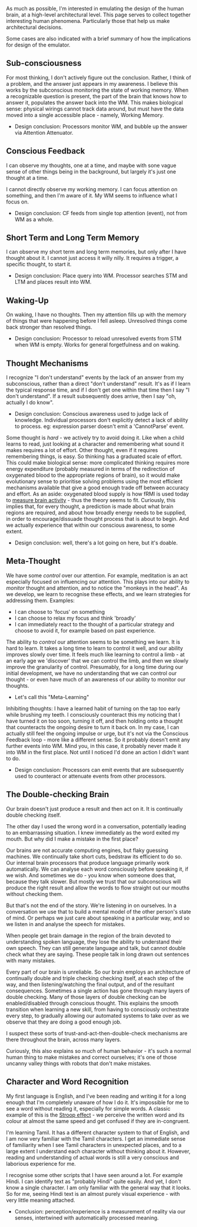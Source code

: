 As much as possible, I'm interested in emulating the design of the human brain, at a high-level architectural level. This page serves to collect together interesting human phenomena. Particularly those that help us make architectural decisions.

Some cases are also indicated with a brief summary of how the implications for design of the emulator.

## Sub-consciousness
For most thinking, I don't actively figure out the conclusion. Rather, I think of a problem, and the answer just appears in my awareness. I believe this works by the subconscious monitoring the state of working memory. When a recognizable question is present, the part of the brain that knows how to answer it, populates the answer back into the WM. This makes biological sense: physical wirings cannot track data around, but must have the data moved into a single accessible place - namely, Working Memory.
* Design conclusion: Processors monitor WM, and bubble up the answer via Attention Attenuator.

## Conscious Feedback
I can observe my thoughts, one at a time, and maybe with sone vague sense of other things being in the background, but largely it's just one thought at a time.

I cannot directly observe my working memory. I can focus attention on something, and then I'm aware of it. My WM seems to influence what I focus on.
* Design conclusion: CF feeds from single top attention (event), not from WM as a whole.

## Short Term and Long Term Memory
I can observe my short term and long term memories, but only after I have thought about it. I cannot just access it willy nilly. It requires a trigger, a specific thought, to start it.
* Design conclusion: Place query into WM. Processor searches STM and LTM and places result into WM.

## Waking-Up
On waking, I have no thoughts. Then my attention fills up with the memory of things that were happening before I fell asleep. Unresolved things come back stronger than resolved things.
* Design conclusion: Processor to reload unresolved events from STM when WM is empty. Works for general forgetfulness and on waking.

## Thought Mechanisms
I recognize "I don't understand" events by the lack of an answer from my subconscious, rather than a direct "don't understand" result. It's as if I learn the typical response time, and if I don't get one within that time then I say "I don't understand". If a result subsequently does arrive, then I say "oh, actually I do know".
* Design conclusion: Conscious awareness used to judge lack of knowledge. Individual processors don't explicitly detect a lack of ability to process. eg: expression parser doesn't emit a 'CannotParse' event.

Some thought is _hard_ - we actively try to avoid doing it. Like when a child learns to read, just looking at a character and remembering what sound it makes requires a lot of effort. Other thought, even if it requires remembering things, is easy. So thinking has a graduated scale of effort. This could make biological sense: more complicated thinking requires more energy expenditure (probably measured in terms of the redirection of oxygenated blood to the appropriate regions of brain), so it would make evolutionary sense to prioritise solving problems using the most efficient mechanisms available that give a good enough trade off between accuracy and effort. As an aside: oxygenated blood supply is how fRMI is used today to [measure brain activity](https://en.wikipedia.org/wiki/Functional_magnetic_resonance_imaging) - thus the theory seems to fit. Curiously, this implies that, for every thought, a prediction is made about what brain regions are required, and about how broadly energy needs to be supplied, in order to encourage/dissuade thought process that is about to begin. And we actually experience that within our conscious awareness, to some extent.
* Design conclusion: well, there's a lot going on here, but it's doable.

## Meta-Thought
We have some _control_ over our attention. For example, meditation is an act especially focused on influencing our attention. This plays into our ability to _monitor_ thought and attention, and to notice the "monkeys in the head". As we develop, we learn to recognise these effects, and we learn strategies for addressing them. Examples:
* I can choose to 'focus' on something
* I can choose to relax my focus and think 'broadly'
* I can immediately react to the thought of a particular strategy and choose to avoid it, for example based on past experience.

The ability to _control_ our attention seems to be something we learn. It is hard to learn. It takes a long time to learn to control it well, and our ability improves slowly over time. It feels much like learning to control a limb - at an early age we 'discover' that we can control the limb, and then we slowly improve the granularity of control. Presumably, for a long time during our initial development, we have no understanding that we can control our thought - or even have much of an awareness of our ability to monitor our thoughts.
* Let's call this "Meta-Learning"

Inhibiting thoughts: I have a learned habit of turning on the tap too early while brushing my teeth. I consciously counteract this my noticing that I have turned it on too soon, turning it off, and then holding onto a thought that counteracts the ongoing desire to turn it back on. In my case, I can actually still feel the ongoing impulse or urge, but it's not via the Conscious Feedback loop - more like a different sense. So it probably doesn't emit any further events into WM. Mind you, in this case, it probably never made it into WM in the first place. Not until I noticed I'd done an action I didn't want to do. 
* Design conclusion: Processors can emit events that are subsequently used to counteract or attenuate events from other processors.

## The Double-checking Brain
Our brain doesn't just produce a result and then act on it. It is continually double checking itself. 

The other day I used the wrong word in a conversation, potentially leading to an embarrassing situation. I knew immediately as the word exited my mouth. But why did I make a mistake in the first place? 

Our brains are not accurate computing engines, but flaky guessing machines. We continually take short cuts, bedstraw its efficient to do so. Our internal brain processors that produce language primarily work automatically. We can analyse each word consciously before speaking it, if we wish. And sometimes we do - you know when someone does that, because they talk slower. But mostly we trust that our subconscious will produce the right result and allow the words to flow straight out our mouths without checking them. 

But that's not the end of the story. We're listening in on ourselves. In a conversation we use that to build a mental model of the other person's state of mind. Or perhaps we just care about speaking in a particular way, and so we listen in and analyse the speech for mistakes. 

When people get brain damage in the region of the brain devoted to understanding spoken language, they lose the ability to understand their own speech. They can still generate language and talk, but cannot double check what they are saying. These people talk in long drawn out sentences with many mistakes.

Every part of our brain is unreliable. So our brain employs an architecture of continually double and triple checking checking itself, at each step of the way, and then listening/watching the final output, and of the resultant consequences. Sometimes a single action has gone through many layers of double checking. Many of those layers of double checking can be enabled/disabled through conscious thought. This explains the smooth transition when learning a new skill, from having to consciously orchestrate every step, to gradually allowing our automated systems to take over as we observe that they are doing a good enough job. 

I suspect these sorts of trust-and-act-then-double-check mechanisms are there throughout the brain, across many layers.

Curiously, this also explains so much of human behavior - it's such a normal human thing to make mistakes and correct ourselves; it's one of those uncanny valley things with robots that don't make mistakes. 

## Character and Word Recognition
My first language is English, and I've been reading and writing it for a long enough that I'm completely unaware of how I do it. It's impossible for me to see a word without reading it, especially for simple words. A classic example of this is the [Stroop effect](https://en.wikipedia.org/wiki/Stroop_effect) - we perceive the written word and its colour at almost the same speed and get confused if they are in-congruent.

I'm learning Tamil. It has a different character system to that of English, and I am now very familiar with the Tamil characters. I get an immediate sense of familiarity when I see Tamil characters in unexpected places, and to a large extent I understand each character without thinking about it. However, reading and understanding of actual words is still a very conscious and laborious experience for me.

I recognise some other scripts that I have seen around a lot. For example Hindi. I can identify text as "probably Hindi" quite easily. And yet, I don't know a single character. I am only familiar with the general way that it looks. So for me, seeing Hindi text is an almost purely visual experience - with very little meaning attached.

* Conclusion: perception/experience is a measurement of reality via our senses, intertwined with automatically processed meaning.